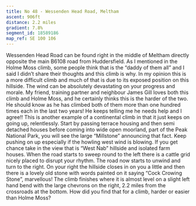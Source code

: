 ```yaml
---
title: No 48 - Wessenden Head Road, Meltham
ascent: 906ft
distance: 2.2 miles
gradient: 7.8%
segment_id: 18589186
map_ref: SE 100 106
---
```

Wessenden Head Road can be found right in the middle of Meltham directly opposite the
main B6108 road from Huddersfield.
As I mentioned in the Holme Moss climb, some people think that is the “daddy of them all”
and I said I didn’t share their thoughts and this climb is why. In my opinion this is a more
difficult climb and much of that is due to its exposed position on this hillside. The wind can
be absolutely devastating on your progress and morale. My friend, training partner and
neighbour James Gill loves both this climb and Holme Moss, and he certainly thinks this is
the harder of the two. He should know as he has climbed both of them more than one
hundred times each in the last two years! He keeps telling me he needs help and I agree!!
This is another example of a continental climb in that it just keeps on going up, relentlessly.
Start by passing terrace housing and then semi detached houses before coming into wide
open moorland, part of the Peak National Park, you will see the large “Millstone”
announcing that fact. Keep pushing on up especially if the howling west wind is blowing. If
you get chance take in the view that is “West Nab” hillside and isolated farm houses. When
the road starts to sweep round to the left there is a cattle grid nicely placed to disrupt your
rhythm. The road now starts to unwind and turn to the right. On your right the hillside
closes in on you a little and then there is a lovely old stone with words painted on it saying
“Cock Crowing Stone”, marvellous! The climb finishes where it is almost level on a slight left
hand bend with the large chevrons on the right, 2.2 miles from the crossroads at the
bottom. How did you find that for a climb, harder or easier than Holme Moss?

